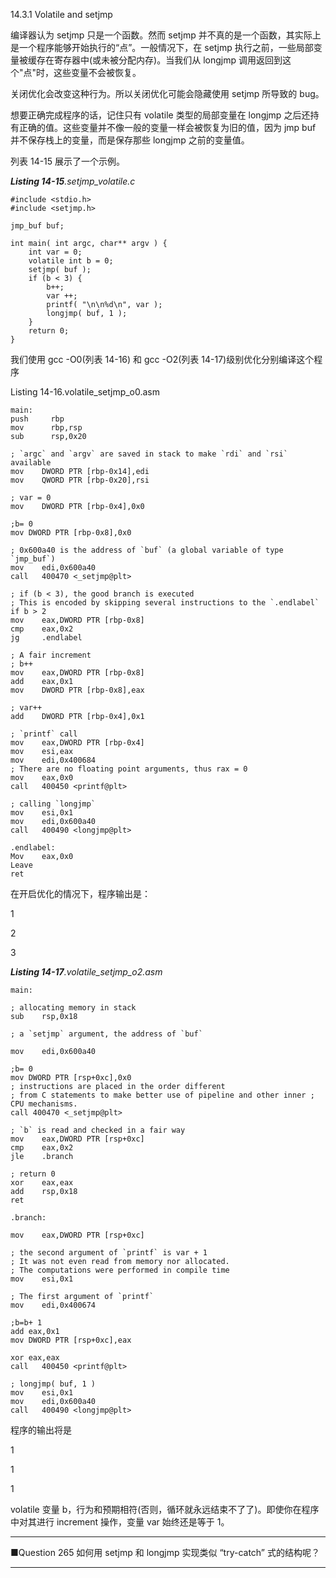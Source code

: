 14.3.1 Volatile and setjmp

编译器认为 setjmp 只是一个函数。然而 setjmp 并不真的是一个函数，其实际上是一个程序能够开始执行的“点”。一般情况下，在 setjmp 执行之前，一些局部变量被缓存在寄存器中\(或未被分配内存\)。当我们从 longjmp 调用返回到这个"点"时，这些变量不会被恢复。

关闭优化会改变这种行为。所以关闭优化可能会隐藏使用 setjmp 所导致的 bug。

想要正确完成程序的话，记住只有 volatile 类型的局部变量在 longjmp 之后还持有正确的值。这些变量并不像一般的变量一样会被恢复为旧的值，因为 jmp buf 并不保存栈上的变量，而是保存那些 longjmp 之前的变量值。

列表 14-15 展示了一个示例。

_**Listing 14-15**.setjmp\_volatile.c_

```
#include <stdio.h>
#include <setjmp.h>

jmp_buf buf;

int main( int argc, char** argv ) {
    int var = 0;
    volatile int b = 0;
    setjmp( buf );
    if (b < 3) {
        b++;
        var ++;
        printf( "\n\n%d\n", var );
        longjmp( buf, 1 );
    }
    return 0; 
}
```

我们使用 gcc -O0\(列表 14-16\) 和 gcc -O2\(列表 14-17\)级别优化分别编译这个程序

Listing 14-16.volatile\_setjmp\_o0.asm

    main:
    push     rbp
    mov      rbp,rsp
    sub      rsp,0x20

    ; `argc` and `argv` are saved in stack to make `rdi` and `rsi` available
    mov    DWORD PTR [rbp-0x14],edi
    mov    QWORD PTR [rbp-0x20],rsi

    ; var = 0
    mov    DWORD PTR [rbp-0x4],0x0

    ;b= 0
    mov DWORD PTR [rbp-0x8],0x0

    ; 0x600a40 is the address of `buf` (a global variable of type `jmp_buf`)
    mov    edi,0x600a40
    call   400470 <_setjmp@plt>

    ; if (b < 3), the good branch is executed
    ; This is encoded by skipping several instructions to the `.endlabel` if b > 2
    mov    eax,DWORD PTR [rbp-0x8]
    cmp    eax,0x2
    jg     .endlabel

    ; A fair increment
    ; b++
    mov    eax,DWORD PTR [rbp-0x8]
    add    eax,0x1
    mov    DWORD PTR [rbp-0x8],eax

    ; var++
    add    DWORD PTR [rbp-0x4],0x1

    ; `printf` call
    mov    eax,DWORD PTR [rbp-0x4]
    mov    esi,eax
    mov    edi,0x400684
    ; There are no floating point arguments, thus rax = 0
    mov    eax,0x0
    call   400450 <printf@plt>

    ; calling `longjmp`
    mov    esi,0x1
    mov    edi,0x600a40
    call   400490 <longjmp@plt>

    .endlabel:
    Mov    eax,0x0
    Leave
    ret

在开启优化的情况下，程序输出是：

1

2

3

_**Listing 14-17**.volatile\_setjmp\_o2.asm_

    main:

    ; allocating memory in stack
    sub    rsp,0x18

    ; a `setjmp` argument, the address of `buf`

    mov    edi,0x600a40

    ;b= 0
    mov DWORD PTR [rsp+0xc],0x0
    ; instructions are placed in the order different
    ; from C statements to make better use of pipeline and other inner ; CPU mechanisms.
    call 400470 <_setjmp@plt>

    ; `b` is read and checked in a fair way
    mov    eax,DWORD PTR [rsp+0xc]
    cmp    eax,0x2
    jle    .branch

    ; return 0
    xor    eax,eax
    add    rsp,0x18
    ret

    .branch:

    mov    eax,DWORD PTR [rsp+0xc]

    ; the second argument of `printf` is var + 1
    ; It was not even read from memory nor allocated.
    ; The computations were performed in compile time
    mov    esi,0x1

    ; The first argument of `printf`
    mov    edi,0x400674

    ;b=b+ 1
    add eax,0x1
    mov DWORD PTR [rsp+0xc],eax

    xor eax,eax
    call   400450 <printf@plt>

    ; longjmp( buf, 1 )
    mov    esi,0x1
    mov    edi,0x600a40
    call   400490 <longjmp@plt>

程序的输出将是

1

1

1

volatile 变量 b，行为和预期相符\(否则，循环就永远结束不了了\)。即使你在程序中对其进行 increment 操作，变量 var 始终还是等于 1。

---

■Question 265 如何用 setjmp 和 longjmp 实现类似 “try-catch” 式的结构呢？

---



